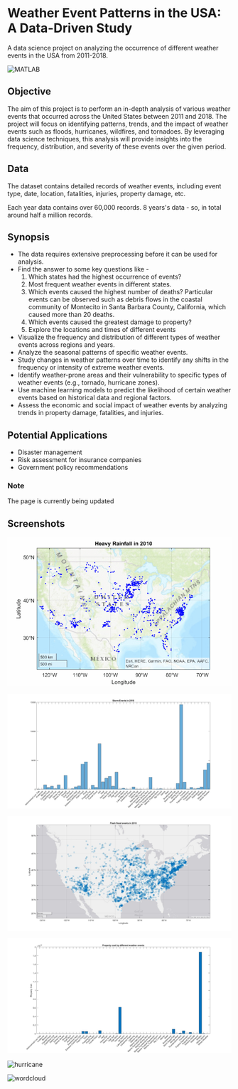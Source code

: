 # Weather Event Patterns in the USA: A Data-Driven Study
A data science project on analyzing the occurrence of different weather events in the USA from 2011-2018.

![MATLAB](https://img.shields.io/badge/MATLAB-R2022a-blue.svg)

## Objective 
The aim of this project is to perform an in-depth analysis of various weather events that occurred across the United States between 2011 and 2018. The project will focus on identifying patterns, trends, and the impact of weather events such as floods, hurricanes, wildfires, and tornadoes. By leveraging data science techniques, this analysis will provide insights into the frequency, distribution, and severity of these events over the given period.

## Data
The dataset contains detailed records of weather events, including event type, date, location, fatalities, injuries, property damage, etc.

Each year data contains over 60,000 records. 8 years's data - so, in total around half a million records. 

## Synopsis
* The data requires extensive preprocessing before it can be used for analysis.
* Find the answer to some key questions like -
  1.  Which states had the highest occurrence of events?
  2.  Most frequent weather events in different states.
  3.  Which events caused the highest number of deaths? Particular events can be observed such as debris flows in the coastal community of Montecito in Santa Barbara County, California, which caused more than 20 deaths.
  4.  Which events caused the greatest damage to property?
  5.  Explore the locations and times of different events
* Visualize the frequency and distribution of different types of weather events across regions and years.
* Analyze the seasonal patterns of specific weather events. 
* Study changes in weather patterns over time to identify any shifts in the frequency or intensity of extreme weather events.
* Identify weather-prone areas and their vulnerability to specific types of weather events (e.g., tornado, hurricane zones).
* Use machine learning models to predict the likelihood of certain weather events based on historical data and regional factors.
* Assess the economic and social impact of weather events by analyzing trends in property damage, fatalities, and injuries.

## Potential Applications
* Disaster management
* Risk assessment for insurance companies
* Government policy recommendations

### Note
The page is currently being updated

## Screenshots
![rainfall](https://github.com/newaz-aa/Weather-event-patterns-in-the-USA-a-data-driven-study/blob/main/figures/heavy_rainfall_2.gif)

![events](https://github.com/newaz-aa/Weather-Event-Analysis-in-USA/blob/main/figures/events_2018.jpg)

![flash flood](https://github.com/newaz-aa/Weather-Event-Analysis-in-USA/blob/main/figures/flash_flood_2018.jpg)

![property cost](https://github.com/newaz-aa/Weather-Event-Analysis-in-USA/blob/main/figures/property_cost.jpg)

![hurricane](https://github.com/newaz-aa/Weather-event-patterns-in-the-USA-a-data-driven-study/blob/main/Hurricane%20events%20analysis/hurricane_state.png)

![wordcloud](https://github.com/newaz-aa/Weather-event-patterns-in-the-USA-a-data-driven-study/blob/main/Hurricane%20events%20analysis/wordcloud.png)


